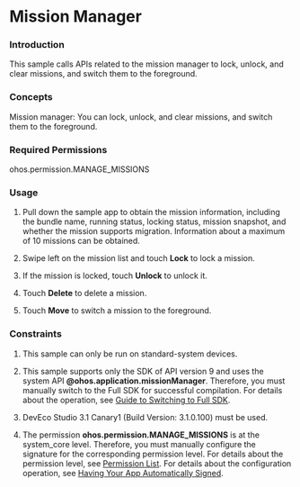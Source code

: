 # Mission Manager

### Introduction

This sample calls APIs related to the mission manager to lock, unlock, and clear missions, and switch them to the foreground.

### Concepts

Mission manager: You can lock, unlock, and clear missions, and switch them to the foreground.

### Required Permissions

ohos.permission.MANAGE_MISSIONS

### Usage

1. Pull down the sample app to obtain the mission information, including the bundle name, running status, locking status, mission snapshot, and whether the mission supports migration. Information about a maximum of 10 missions can be obtained.

2. Swipe left on the mission list and touch **Lock** to lock a mission.

3. If the mission is locked, touch **Unlock** to unlock it.

4. Touch **Delete** to delete a mission.

5. Touch **Move** to switch a mission to the foreground.

### Constraints

1. This sample can only be run on standard-system devices.

2. This sample supports only the SDK of API version 9 and uses the system API **@ohos.application.missionManager**. Therefore, you must manually switch to the Full SDK for successful compilation. For details about the operation, see [Guide to Switching to Full SDK](https://gitee.com/openharmony/docs/blob/master/en/application-dev/quick-start/full-sdk-switch-guide.md).

3. DevEco Studio 3.1 Canary1 (Build Version: 3.1.0.100) must be used.

4. The permission **ohos.permission.MANAGE_MISSIONS** is at the system_core level. Therefore, you must manually configure the signature for the corresponding permission level. For details about the permission level, see [Permission List](https://gitee.com/openharmony/docs/blob/master/en/application-dev/security/permission-list.md). For details about the configuration operation, see [Having Your App Automatically Signed](https://docs.openharmony.cn/pages/v3.2Beta/en/application-dev/security/hapsigntool-overview.md/).

